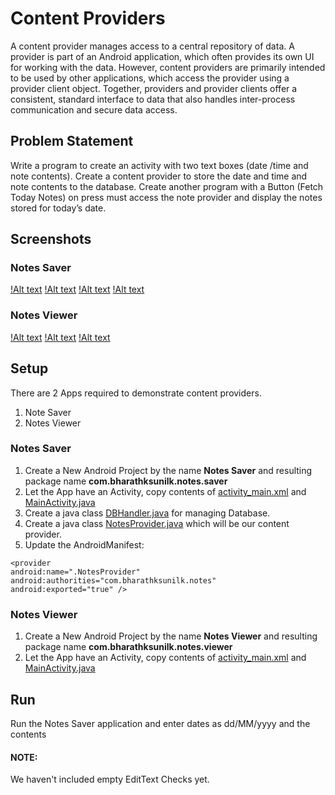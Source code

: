 # Content Providers
A content provider manages access to a central repository of data. A provider is part of an Android application, which often provides its own UI for working with the data. However, content providers are primarily intended to be used by other applications, which access the provider using a provider client object. Together, providers and provider clients offer a consistent, standard interface to data that also handles inter-process communication and secure data access.

## Problem Statement
Write a program to create an activity with two text boxes (date /time and note contents). Create a content provider to store the date and time and note contents to the database. Create another program with a Button (Fetch Today Notes) on press must access the note provider and display the notes stored for today’s date.

## Screenshots
### Notes Saver
[!Alt text](screenshots/3a.png?raw=true)
[!Alt text](screenshots/3b.png?raw=true)
[!Alt text](screenshots/3c.png?raw=true)
[!Alt text](screenshots/3d.png?raw=true)
### Notes Viewer
[!Alt text](screenshots/3e.png?raw=true)
[!Alt text](screenshots/3f.png?raw=true)
[!Alt text](screenshots/3g.png?raw=true)

## Setup
There are 2 Apps required to demonstrate content providers.
1. Note Saver
2. Notes Viewer

### Notes Saver
1. Create a New Android Project by the name **Notes Saver** and resulting package name **com.bharathksunilk.notes.saver**
2. Let the App have an Activity, copy contents of [activity_main.xml](xml/NoteSaver/activity_main.xml) and [MainActivity.java](java/com/bharathksunilk/notes/saver/MainActivity.java)
3. Create a java class [DBHandler.java](java/com/bharathksunilk/notes/saver/DBHandler.java) for managing Database.
4. Create a java class [NotesProvider.java](java/com/bharathksunilk/notes/saver/NotesProvider.java) which will be our content provider.
5. Update the AndroidManifest:
```
<provider
android:name=".NotesProvider"
android:authorities="com.bharathksunilk.notes"
android:exported="true" />
```

### Notes Viewer
1. Create a New Android Project by the name **Notes Viewer** and resulting package name **com.bharathksunilk.notes.viewer**
2. Let the App have an Activity, copy contents of [activity_main.xml](xml/NoteViewer/activity_main.xml) and [MainActivity.java](java/com/bharathksunilk/notes/viewer/MainActivity.java)

## Run
Run the Notes Saver application  and enter dates as dd/MM/yyyy and the contents
#### NOTE: 
We haven't included empty EditText Checks yet.